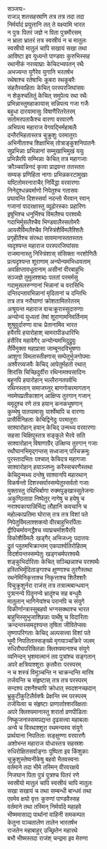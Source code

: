 सञ्जयः-  
राजञ् शतसहस्राणि तत्र तत्र तदा तदा  
निर्मर्यादं प्रयुत्तानि तत् ते वक्ष्यामि भारत  
न पुत्रः पितरं जज्ञे न पिता पुत्रमौरसम्  
न भ्राता भ्रातरं तत्र स्वस्रीयं न च मातुलः  
स्वस्रीयो मातुलं चापि सखायं सखा तथा  
आविष्टा इव युध्यन्ते पाण्डवाः कुरुभिस्सह  
रथानीकं नरव्याघ्राः केचिदभ्यपतन् रथैः  
अभज्यन्त युगैरेव युगानि भरतर्षभ  
रथेषाश्च रतेषाभिः कूबरा रथकूबरैः  
संहतैस्सहिताः केचित् परस्परजिघांसवः  
न शेकुश्चलितुं केचित् समुपेत्य रथा रथैः  
प्रभिन्नास्तुमहाकायास् सन्निपत्य गजा गजैः  
बहुधा दारयामासुः विषाणैरितरेतरम्  
सतोमरपताकैश्च वारणा वरवारणैः  
अभिपत्य महाराज वेगवद्भिर्महाबलैः  
दन्तैरभिहतास्तत्र चुक्रुशुः परमातुराः  
अभिनीताश्च शिक्षाभिस् तोत्राङ्कुशनिपातनैः  
सुप्रभिन्नाः प्रभिन्नानां सम्मुखाभिमुखं ययुः  
प्रभिन्नैरपि सम्भिन्नाः केचित् तत्र महागजाः  
क्रौञ्चवन्निनदं कृत्वा प्राद्रवन्त ततस्ततः  
सम्यक् प्रणिहिता नागाः प्रभिन्नकरटामुखाः  
यष्टितोमरनाराचैर् निर्विद्धा वरवारणाः  
निनेदुश्धन्नवर्माणो निपेतुश्च गतासवः  
प्रघावन्ति दिशस्सर्वा नदन्तो भैरवान् रवान्  
गजानां पादरक्षास्तु व्यूढोरस्काः प्रहारिणः  
इषुभिश्च धनुर्भिश्च विमलैश्च परश्वथैः  
गदाभिर्मुसलैश्चैव भिण्डवालैस्सतोमरैः  
आयसैर्विमलैश्चैव निस्त्रिंशैर्विमलैश्शितैः  
प्रगृहीतैश्च संरब्धा सावमानास्ततस्ततः  
व्यदृश्यन्त महाराज परस्परजिघांसवः  
राजमानास्तु निस्त्रिंशास् संसिक्ता नरशोणितैः  
प्रत्यदृश्यन्त शूराणाम् अन्योन्यमभिधावताम्  
अवक्षिप्तावधूतानाम् असीनां वीरबाहुभिः  
सञ्जज्ञे तुमुलश्शब्दः पततां परमर्मसु  
गदामुसलरुग्णानां भिन्नानां च वरासिभिः  
दन्तिदन्तावभिन्नानां मृदितानां च दन्तिभिः  
तत्र तत्र नरौघाणां क्रोशतामितरेतरम्  
अश्रूयन्त महाराज वाचःक्रूरास्सुदारुणाः  
अन्योन्यं युध्यतां तेषां शूराणामनिवर्तिनाम्  
शुश्रुवुर्दारुणा वाचः प्रेतानामिव भारत  
हयैरपि हयारोहाश् चामरापीडधारिभिः  
हंसैरिव महावेगैर् अन्योन्यमभिदुद्रुवुः  
तैर्विमुक्ता महाप्रासा जाम्बूनदविभूषणाः  
आशुगा विमलास्तीक्ष्णास् सम्पेतुर्भुजगोपमाः  
अश्वैरग्र्यजवैः केचिद् आपेतुर्महतो रथात्  
शिरांसि चिच्छिदुर्वीरा रथिनामश्वसादिनः  
बहूनपि हयारोहान् भल्लैरानतपर्वभिः  
रथिनस्तान् समाजघ्नुर् बाणगोचरमागतान्  
नवमेघप्रतीकाशान् आक्षिप्य तुरगान् गजान्  
ममृदुश्च रणे तत्र हयान् कनकभूषणान्  
कुम्भेषु पातयामासुः पार्श्वेष्वपि च वारणाः  
प्रासैर्विनिहताः केचिद्विनेदुः परमातुराः  
साश्वारोहान् हयान् केचिद् उन्मथ्य वरवारणाः  
सहसा चिक्षिपुस्तत्र सङ्कुले भैरवे सति  
साश्वारोहान् विषाणाग्रैर् उत्क्षिप्य तुरगान् गजाः  
रथौघानभिमृद्गन्तस् सध्वजान् परिचक्रमुः  
पुरस्तादभितः पश्चात् केचिदत्र महागजाः  
साश्वारोहान् हयाञ्जघ्नुः करैस्सचरणैस्तथा  
केचिदुन्मथ्य दन्तेषु साश्वानपि महारथान्  
विकर्षन्तो दिशस्सर्वास्सम्पेतुस्सर्वतो गजाः  
मुक्तास्तु रथिभिर्बाणा रुक्मपुङ्खास्सुतेजनाः  
अकुण्ठिताग्रा निष्पेतुर् नागेषु च हयेषु च  
नराश्वकायान्निर्भिद्य लौहानि कवचानि च  
महोल्काप्रतिमा घोरास् तत्र तत्र विशां पते  
निपेतुर्विमलाश्शक्त्यो वीरबाहुभिरर्पिताः  
द्वीपिचर्मावनद्धैश्च व्याघ्रचर्माशयैरपि  
विकोशैर्विमलैः खड्गैर् अभिजध्नुः पदातयः  
द्रुतं प्लुतमभिक्रान्तम् एकपार्श्वतिरोहितम्  
विदर्शयन्तस्सम्पेतुः खड्गचर्मपरश्वथैः  
शङ्कुभिर्दारिताः केचित् सञ्च्छिन्नाश्च परश्वथैः  
हस्तिभिर्मृदिताङ्गाश्च क्षुण्णाश्च तुरगैस्तथा  
रथनेमिनिकृत्ताश्च निकृत्ताश्च शितैश्शरैः  
विचुक्रुशुर्नरा राजंस् तत्र तत्रात्मबान्धवान्  
पुत्रानन्ये पितॄनन्ये भ्रातॄंश्च सह बन्धुवैः  
मातुलान् भागिनेयांश्च परानपि च संयुगे  
विकीर्णान्त्रास्सुबहवो भग्नसक्थाश्च भारत  
बाहुभिस्सुभुजाश्छिन्नाः पार्थेषु च विदारिताः  
क्रन्दन्तस्समदृश्यन्त तृषिता जीवितेप्सवः  
तृष्णापरिगताः केचिद् अल्पसत्त्वा विशां पते  
भूमौ निपतितास्सङ्ख्ये मृगयाञ्चक्रिरे जलम्  
रुधिरौघपरिक्लिन्नाः क्लिश्यमानाश्च संयुगे  
व्यनिन्दन् भृशमात्मानं तव पुत्रांश्च सङ्गतान्  
अपरे क्षत्रियाश्शूराः कृतवैराः परस्परम्  
न च शस्त्रं विमुञ्चन्ति न चाक्रन्दन्ति मारिष  
तर्जयन्ति च संहृष्टास् तत्र तत्र परस्परम्  
सन्दश्य दशनैश्चापि क्रोधात् स्वदशनच्छदान्  
भ्रुकुटीकुटिलैर्वक्त्रैः प्रेक्षन्ति स्म परस्परम्  
तर्जयित्वा च संहृष्टाः प्राणार्ताश्शरविक्षताः  
अपरे क्लिश्यमानास्तु शरार्ता व्रणपीडिताः  
निष्कूजनास्समपद्यन्त दृढसत्त्वा महाबलाः  
अन्ये च विरथाश्शूरा रथमन्यस्य संयुगे  
प्रार्थयाना निपतिताः सङ्क्षुण्णा वरवारणैः  
अशोभन्त महाराज योधास्तत्र सहस्रशः  
रुधिरोक्षितसर्वाङ्गाः पुष्पिता इव किंशुकाः  
चुक्रुशुस्तेष्वनीकेषु बहवो भैतवस्वनाः  
वर्तमाने तदा भीमे तस्मिन् वीरवरक्षये  
निजघान पिता पुत्रं पुत्रश्च पितरं रणे  
स्वस्रीयो मातुलं चापि स्वस्रीयं चापि मातुलः  
सखा सखायं च तथा सम्बन्धी बान्धवं तथा  
एवमेव क्षयो वृत्तः कुरुणां पाण्डवैस्सह  
वर्तमाने तथा तस्मिन् निर्मर्यादे महाहवे  
भीष्ममासाद्य पार्थानां वाहिनी समकम्पत  
केतुना पञ्चतालेण तालेन भारतर्षभ  
राजतेन महाबाहुर् उच्छ्रितेन महारथे  
बभौ भीष्मस्तदा राजंश् चन्द्रमा इव मेरुणा  
